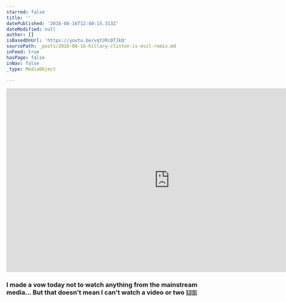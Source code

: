 ```yaml
---
starred: false
title: ''
datePublished: '2016-08-16T12:40:15.313Z'
dateModified: null
author: []
isBasedOnUrl: 'https://youtu.be/vqYJRc0TJkQ'
sourcePath: _posts/2016-08-16-hillary-clinton-is-evil-remix.md
inFeed: true
hasPage: false
inNav: false
_type: MediaObject

---
```

<iframe src="https://cdn.embedly.com/widgets/media.html?src=https%3A%2F%2Fwww.youtube.com%2Fembed%2FvqYJRc0TJkQ%3Ffeature%3Doembed&amp;url=http%3A%2F%2Fwww.youtube.com%2Fwatch%3Fv%3DvqYJRc0TJkQ&amp;image=https%3A%2F%2Fi.ytimg.com%2Fvi%2FvqYJRc0TJkQ%2Fhqdefault.jpg&amp;key=b7d04c9b404c499eba89ee7072e1c4f7&amp;type=text%2Fhtml&amp;schema=youtube" width="854" height="480" scrolling="no" frameborder="0" allowfullscreen="" style=""></iframe>

### I made a vow today not to watch anything from the mainstream media... But that doesn't mean I can't watch a video or two 🇺🇸